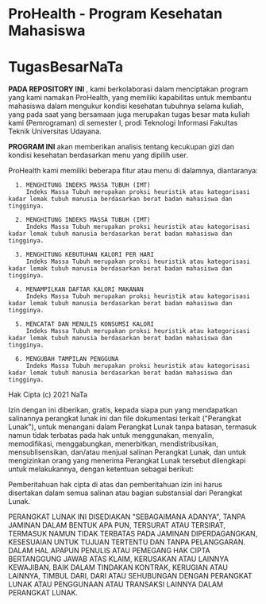 # ProHealth - Program Kesehatan Mahasiswa
TugasBesarNaTa
========================================================================================================

**PADA REPOSITORY INI** , kami berkolaborasi dalam menciptakan program yang kami namakan ProHealth, yang memiliki kapabilitas untuk
                     membantu mahasiswa dalam mengukur kondisi kesehatan tubuhnya selama kuliah, yang pada saat yang bersamaan 
                     juga merupakan tugas besar mata kuliah kami (Pemrograman) di semester I, prodi Teknologi Informasi Fakultas Teknik Universitas Udayana.

**PROGRAM INI** akan memberikan analisis tentang kecukupan gizi dan kondisi kesehatan berdasarkan menu yang dipilih user.

ProHealth kami memiliki beberapa fitur atau menu di dalamnya, diantaranya:
      
 
      1. MENGHITUNG INDEKS MASSA TUBUH (IMT)
         Indeks Massa Tubuh merupakan proksi heuristik atau kategorisasi kadar lemak tubuh manusia berdasarkan berat badan mahasiswa dan tingginya.
         
      2. MENGHITUNG INDEKS MASSA TUBUH (IMT)
         Indeks Massa Tubuh merupakan proksi heuristik atau kategorisasi kadar lemak tubuh manusia berdasarkan berat badan mahasiswa dan tingginya.
         
      3. MENGHITUNG KEBUTUHAN KALORI PER HARI
         Indeks Massa Tubuh merupakan proksi heuristik atau kategorisasi kadar lemak tubuh manusia berdasarkan berat badan mahasiswa dan tingginya.
         
      4. MENAMPILKAN DAFTAR KALORI MAKANAN
         Indeks Massa Tubuh merupakan proksi heuristik atau kategorisasi kadar lemak tubuh manusia berdasarkan berat badan mahasiswa dan tingginya.
         
      5. MENCATAT DAN MENULIS KONSUMSI KALORI
         Indeks Massa Tubuh merupakan proksi heuristik atau kategorisasi kadar lemak tubuh manusia berdasarkan berat badan mahasiswa dan tingginya.   
         
      6. MENGUBAH TAMPILAN PENGGUNA
         Indeks Massa Tubuh merupakan proksi heuristik atau kategorisasi kadar lemak tubuh manusia berdasarkan berat badan mahasiswa dan tingginya.   
         
         
         
         
         
         
         
         
         
         
         
Hak Cipta (c) 2021 NaTa

Izin dengan ini diberikan, gratis, kepada siapa pun yang mendapatkan salinannya
perangkat lunak ini dan file dokumentasi terkait ("Perangkat Lunak"), untuk menangani
dalam Perangkat Lunak tanpa batasan, termasuk namun tidak terbatas pada hak
untuk menggunakan, menyalin, memodifikasi, menggabungkan, menerbitkan, mendistribusikan, mensublisensikan, dan/atau menjual
salinan Perangkat Lunak, dan untuk mengizinkan orang yang menerima Perangkat Lunak tersebut
dilengkapi untuk melakukannya, dengan ketentuan sebagai berikut:

Pemberitahuan hak cipta di atas dan pemberitahuan izin ini harus disertakan dalam semua
salinan atau bagian substansial dari Perangkat Lunak.

PERANGKAT LUNAK INI DISEDIAKAN "SEBAGAIMANA ADANYA", TANPA JAMINAN DALAM BENTUK APA PUN, TERSURAT ATAU
TERSIRAT, TERMASUK NAMUN TIDAK TERBATAS PADA JAMINAN DIPERDAGANGKAN,
KESESUAIAN UNTUK TUJUAN TERTENTU DAN TANPA PELANGGARAN. DALAM HAL APAPUN
PENULIS ATAU PEMEGANG HAK CIPTA BERTANGGUNG JAWAB ATAS KLAIM, KERUSAKAN ATAU LAINNYA
KEWAJIBAN, BAIK DALAM TINDAKAN KONTRAK, KERUGIAN ATAU LAINNYA, TIMBUL DARI,
DARI ATAU SEHUBUNGAN DENGAN PERANGKAT LUNAK ATAU PENGGUNAAN ATAU TRANSAKSI LAINNYA DALAM
PERANGKAT LUNAK.
